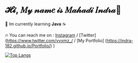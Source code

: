 # 𝓗𝓲, 𝑀𝓎 𝓃𝒶𝓂𝑒 𝒾𝓈 𝑀𝒶𝒽𝒶𝒹𝒾 𝐼𝓃𝒹𝓇𝒶👋

🌟 Im currently learning 𝐉𝐚𝐯𝐚 ☕

🔥 You can reach me on :  [Instagram](https://www.instagram.com/mahadindra/) / [Twitter](https://www.twitter.com/vvxmz_/ / [My Portfolio] (https://indra-182.github.io/Portfolio/) ) 

[![Top Langs](https://github-readme-stats.vercel.app/api/top-langs/?username=indra-182&layout=compact&theme=react)](https://github.com/indra-182/)

